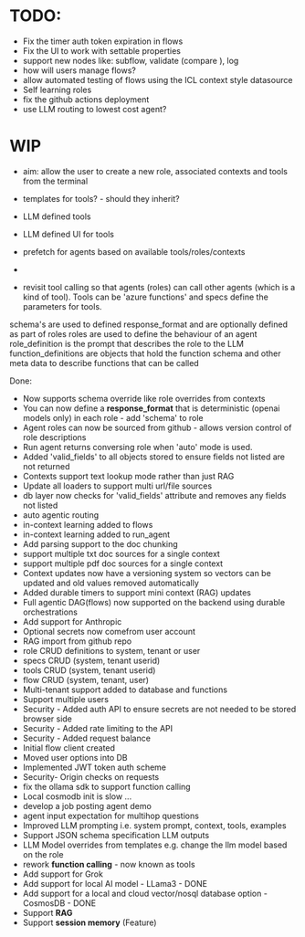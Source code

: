 # TODO:
* Fix the timer auth token expiration in flows
* Fix the UI to work with settable properties
* support new nodes like: subflow, validate (compare ), log
* how will users manage flows?
* allow automated testing of flows using the ICL context style datasource
* Self learning roles
* fix the github actions deployment
* use LLM routing to lowest cost agent?

# WIP

* aim: allow the user to create a new role, associated contexts and tools from the terminal
* templates for tools? - should they inherit?
* LLM defined tools
* LLM defined UI for tools
* prefetch for agents based on available tools/roles/contexts
* 

* revisit tool calling so that agents (roles) can call other agents (which is a kind of tool). Tools can be 'azure functions' and specs define the parameters for tools.

schema's are used to defined response_format and are optionally defined as part of roles
roles are used to define the behaviour of an agent
role_definition is the prompt that describes the role to the LLM
function_definitions are objects that hold the function schema and other meta data to describe functions that can be called


Done:
* Now supports schema override like role overrides from contexts
* You can now define a <b>response_format</b> that is deterministic (openai models only) in each role - add 'schema' to role
* Agent roles can now be sourced from github - allows version control of role descriptions
* Run agent returns conversing role when 'auto' mode is used.
* Added 'valid_fields' to all objects stored to ensure fields not listed are not returned
* Contexts support text lookup mode rather than just RAG
* Update all loaders to support multi url/file sources
* db layer now checks for 'valid_fields' attribute and removes any fields not listed
* auto agentic routing
* in-context learning added to flows
* in-context learning added to run_agent
* Add parsing support to the doc chunking
* support multiple txt doc sources for a single context
* support multiple pdf doc sources for a single context
* Context updates now have a versioning system so vectors can be updated and old values removed automatically
* Added durable timers to support mini context (RAG) updates
* Full agentic DAG(flows) now supported on the backend using durable orchestrations
* Add support for Anthropic
* Optional secrets now comefrom user account
* RAG import from github repo
* role CRUD definitions to system, tenant or user
* specs CRUD (system, tenant userid)
* tools CRUD (system, tenant userid)
* flow CRUD (system, tenant, user)
* Multi-tenant support added to database and functions
* Support multiple users
* Security - Added auth API to ensure secrets are not needed to be stored browser side
* Security - Added rate limiting to the API
* Security - Added request balance
* Initial flow client created
* Moved user options into DB
* Implemented JWT token auth scheme
* Security- Origin checks on requests
* fix the ollama sdk to support function calling
* Local cosmodb init is slow ... 
* develop a job posting agent demo
* agent input expectation for multihop questions
* Improved LLM prompting i.e. system prompt, context, tools, examples 
* Support JSON schema specification LLM outputs
* LLM Model overrides from templates e.g. change the llm model based on the role
* rework <b>function calling</b> - now known as tools
* Add support for Grok
* Add support for local AI model - LLama3 - DONE
* Add support for a local and cloud vector/nosql database option - CosmosDB - DONE
* Support <b>RAG</b> 
* Support <b>session memory</b> (Feature)


